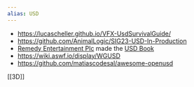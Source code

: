 ```yaml
---
alias: USD
---
```

- https://lucascheller.github.io/VFX-UsdSurvivalGuide/
- https://github.com/AnimalLogic/SIG23-USD-In-Production
- [Remedy Entertainment Plc](https://www.remedygames.com/) made the [USD Book](https://remedy-entertainment.github.io/USDBook/index.html)
- https://wiki.aswf.io/display/WGUSD
- https://github.com/matiascodesal/awesome-openusd

[[3D]]
